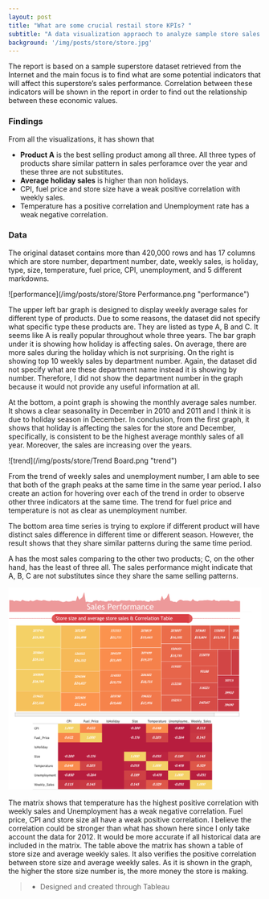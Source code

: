 ```yaml
---
layout: post
title: "What are some crucial restail store KPIs? "
subtitle: "A data visualization appraoch to analyze sample store sales performance."
background: '/img/posts/store/store.jpg'
---
```


The report is based on a sample superstore dataset retrieved from the Internet and the main focus is to find what are some potential indicators that will affect this superstore’s sales performance. Correlation between these indicators will be shown in the report in order to find out the relationship between these economic values. 

<h3> Findings </h3>

From all the visualizations, it has shown that

- <strong class="covid">Product A</strong> is the best selling product among all three. All three types of products share similar pattern in sales perforamce over the year and these three are not substitutes. 
- <strong class="covid">Average holiday sales</strong> is higher than non holidays.
- CPI, fuel price and store size have a weak positive correlation with weekly sales. 
- Temperature has a positive correlation and Unemployment rate has a weak negative correlation.

<h3> Data </h3>
The original dataset contains more than 420,000 rows and has 17 columns which are store number, department number, date, weekly sales, is holiday, type, size, temperature, fuel price, CPI, unemployment, and 5 different markdowns. 

![performance](/img/posts/store/Store Performance.png "performance")

The upper left bar graph is designed to display weekly average sales for different type of products. Due to some reasons, the dataset did not specify what specific type these products are. They are listed as type A, B and C. It seems like A is really popular throughout whole three years. The bar graph under it is showing how holiday is affecting sales. On average, there are more sales during the holiday which is not surprising. On the right is showing top 10 weekly sales by department number. Again, the dataset did not specify what are these department name instead it is showing by number. Therefore, I did not show the department number in the graph because it would not provide any useful information at all. 

At the bottom, a point graph is showing the monthly average sales number. It shows a clear seasonality in December in 2010 and 2011 and I think it is due to holiday season in December. In conclusion, from the first graph, it shows that holiday is affecting the sales for the store and December, specifically, is consistent to be the highest average monthly sales of all year. Moreover, the sales are increasing over the years. 


![trend](/img/posts/store/Trend Board.png "trend")

From the trend of weekly sales and unemployment number, I am able to see that both of the graph peaks at the same time in the same year period. I also create an action for hovering over each of the trend in order to observe other three indicators at the same time. The trend for fuel price and temperature is not as clear as unemployment number.

 The bottom area time series is trying to explore if different product will have distinct sales difference in different time or different season. However, the result shows that they share similar patterns during the same time period.

 A has the most sales comparing to the other two products; C, on the other hand, has the least of three all. The sales performance might indicate that A, B, C are not substitutes since they share the same selling patterns. 


![correlation](/img/posts/store/Correlation.png "correlation")

The matrix shows that temperature has the highest positive correlation with weekly sales and Unemployment has a weak negative correlation. Fuel price, CPI and store size all have a weak positive correlation. I believe the correlation could be stronger than what has shown here since I only take account the data for 2012. It would be more accurate if all historical data are included in the matrix. The table above the matrix has shown a table of store size and average weekly sales. It also verifies the positive correlation between store size and average weekly sales. As it is shown in the graph, the higher the store size number is, the more money the store is making. 


> - Designed and created through Tableau